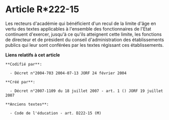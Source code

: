 # Article R*222-15

Les recteurs d'académie qui bénéficient d'un recul de la limite d'âge en vertu des textes applicables à l'ensemble des
fonctionnaires de l'Etat continuent d'exercer, jusqu'à ce qu'ils atteignent cette limite, les fonctions de directeur et de
président du conseil d'administration des établissements publics qui leur sont conférées par les textes régissant ces
établissements.

**Liens relatifs à cet article**

	**Codifié par**:

	  - Décret n°2004-703 2004-07-13 JORF 24 février 2004

	**Créé par**:

	  - Décret n°2007-1109 du 18 juillet 2007 - art. 1 () JORF 19 juillet 2007

	**Anciens textes**:

	  - Code de l'éducation - art. D222-15 (M)
